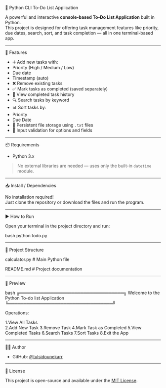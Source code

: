  📝 Python CLI To-Do List Application

A powerful and interactive **console-based To-Do List Application** built in Python.  
This project is designed for offering task management features like priority, due dates, search, sort, and task completion — all in one terminal-based app.

---

 🚀 Features

 - ➕ Add new tasks with:
 - Priority (High / Medium / Low)
 - Due date
 - Timestamp (auto)
 - ❌ Remove existing tasks
 - ✅ Mark tasks as completed (saved separately)
 - 📂 View completed task history
 - 🔍 Search tasks by keyword
 - 📊 Sort tasks by:
 - Priority
 - Due Date
 - 💾 Persistent file storage using `.txt` files
 - 🧠 Input validation for options and fields

---

 📦 Requirements

- Python 3.x

> No external libraries are needed — uses only the built-in `datetime` module.

---

 📥 Install / Dependencies

No installation required!  
Just clone the repository or download the files and run the program.

---

 ▶️ How to Run

Open your terminal in the project directory and run:

bash
python todo.py

---

 📂 Project Structure

calculator.py # Main Python file

README.md # Project documentation


---

 📸 Preview

bash
╔══════════════════════════════════╗
Welcome to the Python To-do list Application
╚══════════════════════════════════╝


 Operations:

1.View All Tasks                                                                                                                                                                                                    
2.Add New Task
3.Remove Task
4.Mark Task as Completed
5.View Completed Tasks
6.Search Tasks
7.Sort Tasks
8.Exit the App

---

 👨‍💻 Author

- GitHub: [@tulsidounekarr](https://github.com/tulsidounekarr)


---

 📄 License

This project is open-source and available under the [MIT License](LICENSE).





